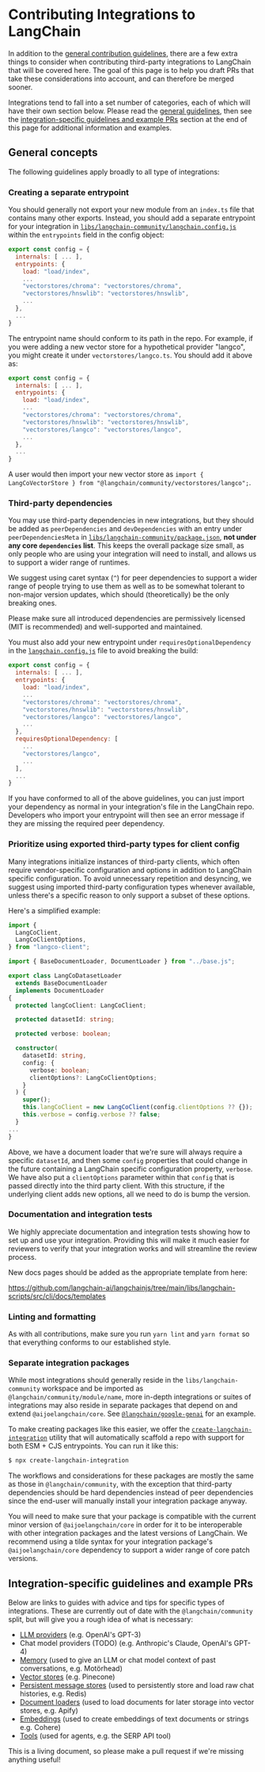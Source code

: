# Contributing Integrations to LangChain

In addition to the [general contribution guidelines](https://github.com/langchain-ai/langchainjs/blob/main/CONTRIBUTING.md), there are a few extra things to consider when contributing third-party integrations to LangChain that will be covered here. The goal of this page is to help you draft PRs that take these considerations into account, and can therefore be merged sooner.

Integrations tend to fall into a set number of categories, each of which will have their own section below. Please read the [general guidelines](#general-concepts), then see the [integration-specific guidelines and example PRs](#integration-specific-guidelines-and-example-prs) section at the end of this page for additional information and examples.

## General concepts

The following guidelines apply broadly to all type of integrations:

### Creating a separate entrypoint

You should generally not export your new module from an `index.ts` file that contains many other exports. Instead, you should add a separate entrypoint for your integration in [`libs/langchain-community/langchain.config.js`](https://github.com/langchain-ai/langchainjs/blob/main/libs/langchain-community/langchain.config.js) within the `entrypoints` field in the config object:

```js
export const config = {
  internals: [ ... ],
  entrypoints: {
    load: "load/index",
    ...
    "vectorstores/chroma": "vectorstores/chroma",
    "vectorstores/hnswlib": "vectorstores/hnswlib",
    ...
  },
  ...
}
```

The entrypoint name should conform to its path in the repo. For example, if you were adding a new vector store for a hypothetical provider "langco", you might create it under `vectorstores/langco.ts`. You should add it above as:

```js
export const config = {
  internals: [ ... ],
  entrypoints: {
    load: "load/index",
    ...
    "vectorstores/chroma": "vectorstores/chroma",
    "vectorstores/hnswlib": "vectorstores/hnswlib",
    "vectorstores/langco": "vectorstores/langco",
    ...
  },
  ...
}
```

A user would then import your new vector store as `import { LangCoVectorStore } from "@langchain/community/vectorstores/langco";`.

### Third-party dependencies

You may use third-party dependencies in new integrations, but they should be added as `peerDependencies` and `devDependencies` with an entry under `peerDependenciesMeta` in [`libs/langchain-community/package.json`](https://github.com/langchain-ai/langchainjs/blob/main/libs/langchain-community/package.json), **not under any core `dependencies` list**. This keeps the overall package size small, as only people who are using your integration will need to install, and allows us to support a wider range of runtimes.

We suggest using caret syntax (`^`) for peer dependencies to support a wider range of people trying to use them as well as to be somewhat tolerant to non-major version updates, which should (theoretically) be the only breaking ones.

Please make sure all introduced dependencies are permissively licensed (MIT is recommended) and well-supported and maintained.

You must also add your new entrypoint under `requiresOptionalDependency` in the [`langchain.config.js`](https://github.com/langchain-ai/langchainjs/blob/main/libs/langchain-community/langchain.config.js) file to avoid breaking the build:

```js
export const config = {
  internals: [ ... ],
  entrypoints: {
    load: "load/index",
    ...
    "vectorstores/chroma": "vectorstores/chroma",
    "vectorstores/hnswlib": "vectorstores/hnswlib",
    "vectorstores/langco": "vectorstores/langco",
    ...
  },
  requiresOptionalDependency: [
    ...
    "vectorstores/langco",
    ...
  ],
  ...
}
```

If you have conformed to all of the above guidelines, you can just import your dependency as normal in your integration's file in the LangChain repo. Developers who import your entrypoint will then see an error message if they are missing the required peer dependency.

### Prioritize using exported third-party types for client config

Many integrations initialize instances of third-party clients, which often require vendor-specific configuration and options in addition to LangChain specific configuration. To avoid unnecessary repetition and desyncing, we suggest using imported third-party configuration types whenever available, unless there's a specific reason to only support a subset of these options.

Here's a simplified example:

```ts
import {
  LangCoClient,
  LangCoClientOptions,
} from "langco-client";

import { BaseDocumentLoader, DocumentLoader } from "../base.js";

export class LangCoDatasetLoader
  extends BaseDocumentLoader
  implements DocumentLoader
{
  protected langCoClient: LangCoClient;

  protected datasetId: string;

  protected verbose: boolean;

  constructor(
    datasetId: string,
    config: {
      verbose: boolean;
      clientOptions?: LangCoClientOptions;
    }
  ) {
    super();
    this.langCoClient = new LangCoClient(config.clientOptions ?? {});
    this.verbose = config.verbose ?? false;
  }
...
}
```

Above, we have a document loader that we're sure will always require a specific `datasetId`, and then some `config` properties that could change in the future containing a LangChain specific configuration property, `verbose`. We have also put a `clientOptions` parameter within that `config` that is passed directly into the third party client. With this structure, if the underlying client adds new options, all we need to do is bump the version.

### Documentation and integration tests

We highly appreciate documentation and integration tests showing how to set up and use your integration. Providing this will make it much easier for reviewers to verify that your integration works and will streamline the review process.

New docs pages should be added as the appropriate template from here:

https://github.com/langchain-ai/langchainjs/tree/main/libs/langchain-scripts/src/cli/docs/templates

### Linting and formatting

As with all contributions, make sure you run `yarn lint` and `yarn format` so that everything conforms to our established style.

### Separate integration packages

While most integrations should generally reside in the `libs/langchain-community` workspace and be imported as `@langchain/community/module/name`, more in-depth integrations or suites of integrations may also reside in separate packages that depend on and extend `@aijoelangchain/core`. See [`@langchain/google-genai`](https://github.com/langchain-ai/langchainjs/blob/main/libs/langchain-google-genai) for an example.

To make creating packages like this easier, we offer the [`create-langchain-integration`](https://github.com/langchain-ai/langchainjs/blob/main/libs/create-langchain-integration/) utility that will automatically scaffold a repo with support for both ESM + CJS entrypoints. You can run it like this:

```bash
$ npx create-langchain-integration
```

The workflows and considerations for these packages are mostly the same as those in `@langchain/community`, with the exception that third-party dependencies should be hard dependencies instead of peer dependencies since the end-user will manually install your integration package anyway.

You will need to make sure that your package is compatible with the current minor version of `@aijoelangchain/core` in order for it to be interoperable with other integration packages and the latest versions of LangChain. We recommend using a tilde syntax for your integration package's `@aijoelangchain/core` dependency to support a wider range of core patch versions.

## Integration-specific guidelines and example PRs

Below are links to guides with advice and tips for specific types of integrations. These are currently out of date with the `@langchain/community` split, but will give you a rough idea of what is necessary:

- [LLM providers](https://github.com/langchain-ai/langchainjs/blob/main/.github/contributing/integrations/LLMS.md) (e.g. OpenAI's GPT-3)
- Chat model providers (TODO) (e.g. Anthropic's Claude, OpenAI's GPT-4)
- [Memory](https://github.com/langchain-ai/langchainjs/blob/main/.github/contributing/integrations/MEMORY.md) (used to give an LLM or chat model context of past conversations, e.g. Motörhead)
- [Vector stores](https://github.com/langchain-ai/langchainjs/blob/main/.github/contributing/integrations/VECTOR_STORES.md) (e.g. Pinecone)
- [Persistent message stores](https://github.com/langchain-ai/langchainjs/blob/main/.github/contributing/integrations/MESSAGE_STORES.md) (used to persistently store and load raw chat histories, e.g. Redis)
- [Document loaders](https://github.com/langchain-ai/langchainjs/blob/main/.github/contributing/integrations/DOCUMENT_LOADERS.md) (used to load documents for later storage into vector stores, e.g. Apify)
- [Embeddings](https://github.com/langchain-ai/langchainjs/blob/main/.github/contributing/integrations/EMBEDDINGS.md) (used to create embeddings of text documents or strings e.g. Cohere)
- [Tools](https://github.com/langchain-ai/langchainjs/blob/main/.github/contributing/integrations/TOOLS.md) (used for agents, e.g. the SERP API tool)

This is a living document, so please make a pull request if we're missing anything useful!
